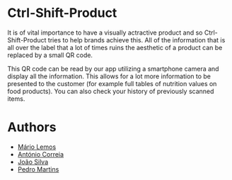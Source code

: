 # Ctrl-Shift-Product

It is of vital importance to have a visually actractive product and so Ctrl-Shift-Product tries to help brands achieve this.
All of the information that is all over the label that a lot of times ruins the aesthetic of a product can be replaced by a small
QR code.

This QR code can be read by our app utilizing a smartphone camera and display all the information.
This allows for a lot more information to be presented to the customer (for example full tables of nutrition values on food products).
You can also check your history of previously scanned items.

# Authors
- [Mário Lemos](https://github.com/MrMarito)
- [António Correia](https://github.com/antcorreia)
- [João Silva](https://github.com/joaosilva21)
- [Pedro Martins](https://github.com/PedroMartinsUC)
